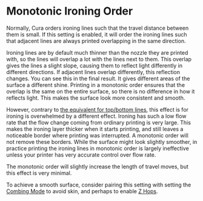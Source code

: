 Monotonic Ironing Order
====
Normally, Cura orders ironing lines such that the travel distance between them is small. If this setting is enabled, it will order the ironing lines such that adjacent lines are always printed overlapping in the same direction.

Ironing lines are by default much thinner than the nozzle they are printed with, so the lines will overlap a lot with the lines next to them. This overlap gives the lines a slight slope, causing them to reflect light differently in different directions. If adjacent lines overlap differently, this reflection changes. You can see this in the final result. It gives different areas of the surface a different shine. Printing in a monotonic order ensures that the overlap is the same on the entire surface, so there is no difference in how it reflects light. This makes the surface look more consistent and smooth.

However, contrary to [the equivalent for top/bottom lines](skin_monotonic.md), this effect is for ironing is overwhelmed by a different effect. Ironing has such a low flow rate that the flow change coming from ordinary printing is very large. This makes the ironing layer thicker when it starts printing, and still leaves a noticeable border where printing was interrupted. A monotonic order will not remove these borders. While the surface might look slightly smoother, in practice printing the ironing lines in monotonic order is largely ineffective unless your printer has very accurate control over flow rate.

The monotonic order will slightly increase the length of travel moves, but this effect is very minimal.

To achieve a smooth surface, consider pairing this setting with setting the [Combing Mode](../travel/retraction_combing.md) to avoid skin, and perhaps to enable [Z Hops](../travel/retraction_hop.md).